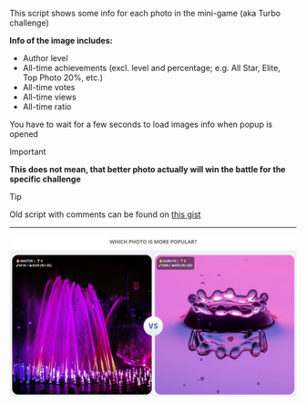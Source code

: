 This script shows some info for each photo in the mini-game (aka Turbo challenge)

**Info of the image includes:**

- Author level
- All-time achievements (excl. level and percentage; e.g. All Star, Elite, Top Photo 20%, etc.)
- All-time votes
- All-time views
- All-time ratio

You have to wait for a few seconds to load images info when popup is opened

> [!IMPORTANT]  
> **This does not mean, that better photo actually will win the battle for the specific challenge**

> [!TIP]  
> Old script with comments can be found
> on [this gist](https://gist.github.com/Karmalakas/1b63e946d3b3a3f393bb2d5d5cf19b1e)

---

![game.png](images/game.png)